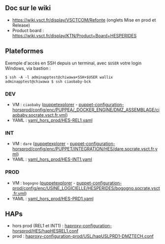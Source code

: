 ## Doc sur le wiki
- https://wiki.vsct.fr/display/VSCTCOM/Refonte (onglets Mise en prod et Release)
- Product board : https://wiki.vsct.fr/display/KTN/Product+Board+HESPERIDES
 
## Plateformes
Exemple d'accès en SSH depuis un terminal, avec `$USER` votre login Windows, via bastion :

    $ ssh -A -l adminapptest@chiwawa+SSH+$USER wallix
    adminapptest@chiwawa $ ssh ciaobaby-bck

### DEV
- VM : `ciaobaby` ([puppetexplorer](http://puppetexplorer-horsprod.socrate.vsct.fr/#/node/ciaobaby.socrate.vsct.fr) - [puppet-configuration-horsprod/config/enc/PUPPEA/_DOCKER_ENGINE/DMZ_ASSEMBLAGE/ciaobaby.socrate.vsct.fr.yml](https://gitlab.socrate.vsct.fr/dtaas/puppet-configuration-horsprod/tree/master/config/enc/PUPPEA/_DOCKER_ENGINE/DMZ_ASSEMBLAGE))
- YAML : [yaml_hors_prod/HES-REL1.yaml](https://gitlab.socrate.vsct.fr/toolboxyaml/yaml_hors_prod/blob/master/HES-REL1.yaml)
 
### INT
- VM : `dare` ([puppetexplorer](http://puppetexplorer-horsprod.socrate.vsct.fr/#/node/dare.socrate.vsct.fr) - [puppet-configuration-horsprod/config/enc/PUPPET/INTEGRATION/HES/dare.socrate.vsct.fr.yml](https://gitlab.socrate.vsct.fr/dtaas/puppet-configuration-horsprod/blob/master/config/enc/PUPPET/INTEGRATION/HES/dare.socrate.vsct.fr.yml))
- YAML : [yaml_hors_prod/HES-INT1.yaml](https://gitlab.socrate.vsct.fr/toolboxyaml/yaml_hors_prod/blob/master/HES-INT1.yaml)
 
### PROD
- VM : `bogogno` ([puppetexplorer](http://puppetexplorer-prod.socrate.vsct.fr/#/node/bogogno.socrate.vsct.fr) - [puppet-configuration-prod/config/enc/USINE_LOGICIELLE/HESPERIDES/bogogno.socrate.vsct.fr.yml](https://gitlab.socrate.vsct.fr/dtaas/puppet-configuration-prod/tree/master/config/enc/USINE_LOGICIELLE/HESPERIDES))
- YAML : [yaml_hors_prod/HES-PRD1.yaml](https://gitlab.socrate.vsct.fr/toolboxyaml/yaml_hors_prod/blob/master/HES-PRD1.yaml)

## HAPs
- hors prod (REL1 et INT1) : [haproxy-configuration-horsprod/HES/hapHESREL1.conf](https://gitlab.socrate.vsct.fr/dt/haproxy-configuration-horsprod/blob/master/HES/hapHESREL1.conf)
- prod : [haproxy-configuration-prod/USL/hapUSLPRD1-DMZTECH.conf](https://gitlab.socrate.vsct.fr/dt/haproxy-configuration-prod/blob/master/USL/hapUSLPRD1-DMZTECH.conf)
